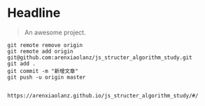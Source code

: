 # Headline

> An awesome project.
```
git remote remove origin
git remote add origin git@github.com:arenxiaolanz/js_structer_algorithm_study.git
git add .
git commit -m "新增文章"
git push -u origin master


https://arenxiaolanz.github.io/js_structer_algorithm_study/#/
```
